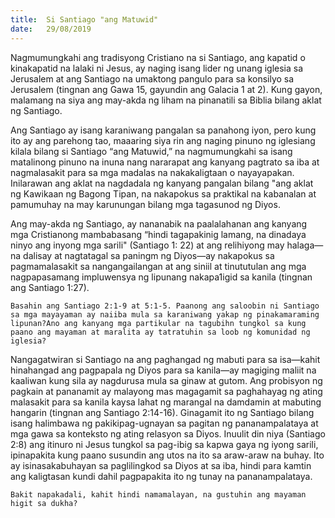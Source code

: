 ```yaml
---
title:  Si Santiago "ang Matuwid"
date:   29/08/2019
---
```


Nagmumungkahi ang tradisyong Cristiano na si Santiago, ang kapatid o kinakapatid na lalaki ni Jesus, ay naging isang lider ng unang iglesia sa Jerusalem at ang Santiago na umaktong pangulo para sa konsilyo sa Jerusalem (tingnan ang Gawa 15, gayundin ang Galacia 1 at 2). Kung gayon, malamang na siya ang may-akda ng liham na pinanatili sa Biblia bilang aklat ng Santiago.

Ang Santiago ay isang karaniwang pangalan sa panahong iyon, pero kung ito ay ang parehong tao, maaaring siya rin ang naging pinuno ng iglesiang kilala bilang si Santiago “ang Matuwid,” na nagmumungkahi sa isang matalinong pinuno na inuna nang nararapat ang kanyang pagtrato sa iba at nagmalasakit para sa mga madalas na nakakaligtaan o nayayapakan. Inilarawan ang aklat na nagdadala ng kanyang pangalan bilang "ang aklat ng Kawikaan ng Bagong Tipan, na nakapokus sa praktikal na kabanalan at pamumuhay na may karunungan bilang mga tagasunod ng Diyos.

Ang may-akda ng Santiago, ay nananabik na paalalahanan ang kanyang mga Cristianong mambabasang “hindi tagapakinig lamang, na dinadaya ninyo ang inyong mga sarili" (Santiago 1: 22) at ang relihiyong may halaga—na dalisay at nagtatagal sa paningm ng Diyos—ay nakapokus sa pagmamalasakit sa nangangailangan at ang siniil at tinututulan ang mga nagpapasamang impluwensya ng lipunang nakapa1igid sa kanila (tingnan ang Santiago 1:27).

`Basahin ang Santiago 2:1-9 at 5:1-5. Paanong ang saloobin ni Santiago sa mga mayayaman ay naiiba mula sa karaniwang yakap ng pinakamaraming lipunan?Ano ang kanyang mga partikular na tagubihn tungkol sa kung paano ang mayaman at maralita ay tatratuhin sa loob ng komunidad ng iglesia?`

Nangagatwiran si Santiago na ang paghangad ng mabuti para sa isa—kahit hinahangad ang pagpapala ng Diyos para sa kanila—ay magiging maliit na kaaliwan kung sila ay nagdurusa mula sa ginaw at gutom. Ang probisyon ng pagkain at pananamit ay malayong mas magagamit sa paghahayag ng ating malasakit para sa kanila kaysa lahat ng marangal na damdamin at mabuting hangarin (tingnan ang Santiago 2:14-16). Ginagamit ito ng Santiago bilang isang halimbawa ng pakikipag-ugnayan sa pagitan ng pananampalataya at mga gawa sa konteksto ng ating relasyon sa Diyos. Inuulit din niya (Santiago 2:8) ang itinuro ni Jesus tungkol sa pag-ibig sa kapwa gaya ng iyong sarili, ipinapakita kung paano susundin ang utos na ito sa araw-araw na buhay. Ito ay isinasakabuhayan sa paglilingkod sa Diyos at sa iba, hindi para kamtin ang kaligtasan kundi dahil pagpapakita ito ng tunay na pananampalataya.

`Bakit napakadali, kahit hindi namamalayan, na gustuhin ang mayaman higit sa dukha?`
